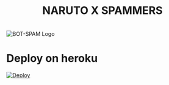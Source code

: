 <p align="center">
  <h1 align="center">
    <b>NARUTO X SPAMMERS </b>
  </h1>
  <br>
  <img src="https://te.legra.ph/file/744e5bcd7a462b6338bf3.jpg" alt="BOT-SPAM Logo">
</p>

# Deploy on heroku
[![Deploy](https://www.herokucdn.com/deploy/button.svg)](https://heroku.com/deploy?template=https://github.com/ERR0rMK/PythonBot13)
